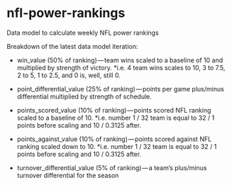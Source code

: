 # nfl-power-rankings

Data model to calculate weekly NFL power rankings

Breakdown of the latest data model iteration:

* win_value (50% of ranking) — team wins scaled to a baseline of 10 and multiplied by strength of victory. *i.e. 4 team wins scales to 10, 3 to 7.5, 2 to 5, 1 to 2.5, and 0 is, well, still 0.

* point_differential_value (25% of ranking) — points per game plus/minus differential multiplied by strength of schedule.

* points_scored_value (10% of ranking) — points scored NFL ranking scaled to a baseline of 10. *i.e. number 1 / 32 team is equal to 32 / 1 points before scaling and 10 / 0.3125 after.

* points_against_value (10% of ranking) — points scored against NFL ranking scaled down to 10. *i.e. number 1 / 32 team is equal to 32 / 1 points before scaling and 10 / 0.3125 after.

* turnover_differential_value (5% of ranking) — a team’s plus/minus turnover differential for the season
